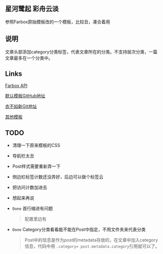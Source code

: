 
星河鹭起 彩舟云淡
----------------

参照Farbox原始模板改的一个模板，比较丑，凑合着用

说明
----
文章头部添加category分类标签，代表文章所在的分类。不支持层次分类，一篇文章最多在一个分类中。


Links
-----

[Farbox API](http://api.farbox.com/?lang=zh_cn)

[默认模板GitHub地址](https://github.com/BuildFarBox/default-template)

[衣不如新Git地址](https://github.com/deepure/fblog)

[其他模板](https://github.com/BuildFarBox/templates/tree/master/template_packages)

TODO
----
- 清理一下原来模板的CSS
- 导航栏太丑
- Post样式需要重新弄一下
- 侧边栏标签计数还没弄好，后边可以做个标签云
- 把访问计数加进去
- 想起来再说
- `Done` 首行缩进有问题
	>配置里边有

- `Done` Category分类看看能不能在Post中指定，不用文件夹来代表分类
	
	>	Post中的信息是作为post的metadata存放的，在文章中加入category信息，代码中用
		`.category= post.metadata.category`引用就可以了。


